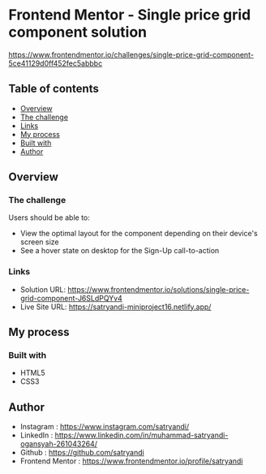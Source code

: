 # Frontend Mentor - Single price grid component solution

https://www.frontendmentor.io/challenges/single-price-grid-component-5ce41129d0ff452fec5abbbc

## Table of contents

- [Overview](#overview)
- [The challenge](#the-challenge)
- [Links](#links)
- [My process](#my-process)
- [Built with](#built-with)
- [Author](#author)

## Overview

### The challenge

Users should be able to:

- View the optimal layout for the component depending on their device's screen size
- See a hover state on desktop for the Sign-Up call-to-action

### Links

- Solution URL: https://www.frontendmentor.io/solutions/single-price-grid-component-J6SLdPQYv4
- Live Site URL: https://satryandi-miniproject16.netlify.app/

## My process

### Built with

- HTML5
- CSS3

## Author

- Instagram : https://www.instagram.com/satryandi/
- LinkedIn : https://www.linkedin.com/in/muhammad-satryandi-ogansyah-261043264/
- Github : https://github.com/satryandi
- Frontend Mentor : https://www.frontendmentor.io/profile/satryandi
